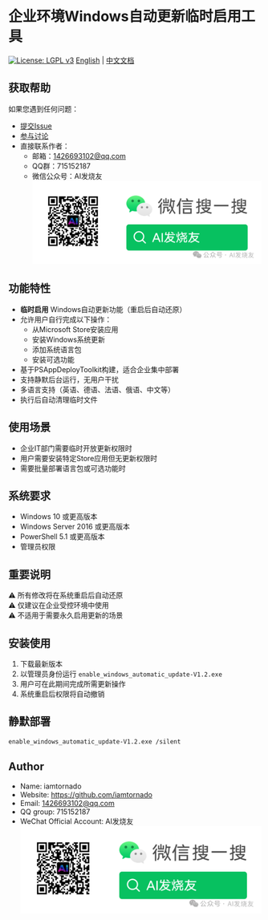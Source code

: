 ﻿
# 企业环境Windows自动更新临时启用工具
[![License: LGPL v3](https://img.shields.io/badge/License-LGPL_v3-blue.svg)](https://www.gnu.org/licenses/lgpl-3.0)
[English](README.md) | [中文文档](README_zh.md)

## 获取帮助
如果您遇到任何问题：
- [提交Issue](https://github.com/iamtornado/enable_windows_automatic_update/issues)
- [参与讨论](https://github.com/iamtornado/enable_windows_automatic_update/discussions)
- 直接联系作者：
  - 邮箱：1426693102@qq.com
  - QQ群：715152187  
  - 微信公众号：AI发烧友
  ![微信公众号二维码](AI发烧友公众号宣传图片.png)

## 功能特性
- **临时启用** Windows自动更新功能（重启后自动还原）
- 允许用户自行完成以下操作：
  - 从Microsoft Store安装应用
  - 安装Windows系统更新
  - 添加系统语言包
  - 安装可选功能
- 基于PSAppDeployToolkit构建，适合企业集中部署
- 支持静默后台运行，无用户干扰
- 多语言支持（英语、德语、法语、俄语、中文等）
- 执行后自动清理临时文件

## 使用场景
- 企业IT部门需要临时开放更新权限时
- 用户需要安装特定Store应用但无更新权限时
- 需要批量部署语言包或可选功能时

## 系统要求
- Windows 10 或更高版本
- Windows Server 2016 或更高版本
- PowerShell 5.1 或更高版本
- 管理员权限

## 重要说明
⚠️ 所有修改将在系统重启后自动还原  
⚠️ 仅建议在企业受控环境中使用  
⚠️ 不适用于需要永久启用更新的场景

## 安装使用
1. 下载最新版本
2. 以管理员身份运行 `enable_windows_automatic_update-V1.2.exe`
3. 用户可在此期间完成所需更新操作
4. 系统重启后权限将自动撤销

## 静默部署
```bash
enable_windows_automatic_update-V1.2.exe /silent
```

## Author

- Name: iamtornado
- Website: https://github.com/iamtornado
- Email: 1426693102@qq.com
- QQ group: 715152187
- WeChat Official Account: AI发烧友
![alt text](AI发烧友公众号宣传图片.png)
